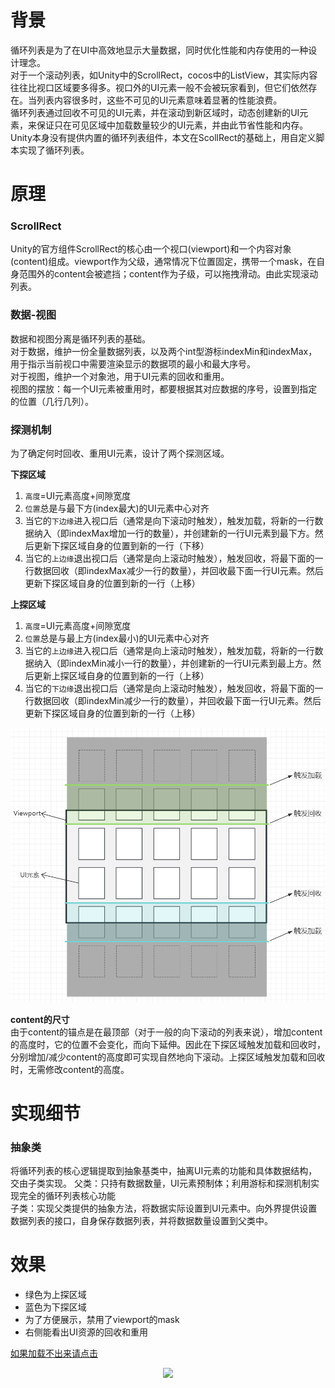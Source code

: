 # 背景
循环列表是为了在UI中高效地显示大量数据，同时优化性能和内存使用的一种设计理念。  
对于一个滚动列表，如Unity中的ScrollRect，cocos中的ListView，其实际内容往往比视口区域要多得多。视口外的UI元素一般不会被玩家看到，但它们依然存在。当列表内容很多时，这些不可见的UI元素意味着显著的性能浪费。  
循环列表通过回收不可见的UI元素，并在滚动到新区域时，动态创建新的UI元素，来保证只在可见区域中加载数量较少的UI元素，并由此节省性能和内存。  
Unity本身没有提供内置的循环列表组件，本文在ScollRect的基础上，用自定义脚本实现了循环列表。
# 原理
### ScrollRect
Unity的官方组件ScrollRect的核心由一个视口(viewport)和一个内容对象(content)组成。viewport作为父级，通常情况下位置固定，携带一个mask，在自身范围外的content会被遮挡；content作为子级，可以拖拽滑动。由此实现滚动列表。
### 数据-视图
数据和视图分离是循环列表的基础。  
对于数据，维护一份全量数据列表，以及两个int型游标indexMin和indexMax，用于指示当前视口中需要渲染显示的数据项的最小和最大序号。  
对于视图，维护一个对象池，用于UI元素的回收和重用。  
视图的摆放：每一个UI元素被重用时，都要根据其对应数据的序号，设置到指定的位置（几行几列）。
### 探测机制
为了确定何时回收、重用UI元素，设计了两个探测区域。  

**下探区域**
1. ```高度```=UI元素高度+间隙宽度
2. ```位置```总是与最下方(index最大)的UI元素中心对齐
3. 当它的```下边缘```进入视口后（通常是向下滚动时触发），触发加载，将新的一行数据纳入（即indexMax增加一行的数量），并创建新的一行UI元素到最下方。然后更新下探区域自身的位置到新的一行（下移）
4. 当它的```上边缘```退出视口后（通常是向上滚动时触发），触发回收，将最下面的一行数据回收（即indexMax减少一行的数量），并回收最下面一行UI元素。然后更新下探区域自身的位置到新的一行（上移）

**上探区域**
1. ```高度```=UI元素高度+间隙宽度
2. ```位置```总是与最上方(index最小)的UI元素中心对齐
3. 当它的```上边缘```进入视口后（通常是向上滚动时触发），触发加载，将新的一行数据纳入（即indexMin减小一行的数量），并创建新的一行UI元素到最上方。然后更新上探区域自身的位置到新的一行（上移）
4. 当它的```下边缘```退出视口后（通常是向上滚动时触发），触发回收，将最下面的一行数据回收（即indexMin减少一行的数量），并回收最下面一行UI元素。然后更新下探区域自身的位置到新的一行（上移）

<center>
<img src="images/%E5%BE%AA%E7%8E%AF%E5%88%97%E8%A1%A8/1.png" width=600>
</center>

**content的尺寸**  
由于content的锚点是在最顶部（对于一般的向下滚动的列表来说），增加content的高度时，它的位置不会变化，而向下延伸。因此在下探区域触发加载和回收时，分别增加/减少content的高度即可实现自然地向下滚动。上探区域触发加载和回收时，无需修改content的高度。

# 实现细节
### 抽象类
将循环列表的核心逻辑提取到抽象基类中，抽离UI元素的功能和具体数据结构，交由子类实现。 
父类：只持有数据数量，UI元素预制体；利用游标和探测机制实现完全的循环列表核心功能  
子类：实现父类提供的抽象方法，将数据实际设置到UI元素中。向外界提供设置数据列表的接口，自身保存数据列表，并将数据数量设置到父类中。  

# 效果
- 绿色为上探区域
- 蓝色为下探区域
- 为了方便展示，禁用了viewport的mask
- 右侧能看出UI资源的回收和重用

[如果加载不出来请点击](images/%E5%BE%AA%E7%8E%AF%E5%88%97%E8%A1%A8/GIF2.gif)

<center>
<img src="images/%E5%BE%AA%E7%8E%AF%E5%88%97%E8%A1%A8/GIF2.gif" width=600>
</center>
